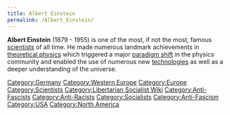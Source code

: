 ```yaml
---
title: Albert Einstein
permalink: /Albert_Einstein/
---
```


**Albert Einstein** (1879 - 1955) is one of the most, if not the most,
famous [scientists](Science "wikilink") of all time. He made numerous
landmark achievements in [theoretical physics](Physics "wikilink") which
triggered a major [paradigm shift](Paradigm_Shift "wikilink") in the
physics community and enabled the use of numerous new
[technologies](Technology "wikilink") as well as a deeper understanding
of the universe.

[Category:Germany](Category:Germany "wikilink") [Category:Western
Europe](Category:Western_Europe "wikilink")
[Category:Europe](Category:Europe "wikilink")
[Category:Scientists](Category:Scientists "wikilink")
[Category:Libertarian Socialist
Wiki](Category:Libertarian_Socialist_Wiki "wikilink")
[Category:Anti-Fascists](Category:Anti-Fascists "wikilink")
[Category:Anti-Racists](Category:Anti-Racists "wikilink")
[Category:Socialists](Category:Socialists "wikilink")
[Category:Anti-Fascism](Category:Anti-Fascism "wikilink")
[Category:USA](Category:USA "wikilink") [Category:North
America](Category:North_America "wikilink")
